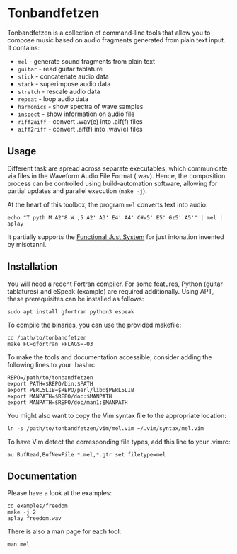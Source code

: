 # Tonbandfetzen

Tonbandfetzen is a collection of command-line tools that allow you to compose
music based on audio fragments generated from plain text input. It contains:

* `mel` - generate sound fragments from plain text
* `guitar` - read guitar tablature
* `stick` - concatenate audio data
* `stack` - superimpose audio data
* `stretch` - rescale audio data
* `repeat` - loop audio data
* `harmonics` - show spectra of wave samples
* `inspect` - show information on audio file
* `riff2aiff` - convert .wav(e) into .aif(f) files
* `aiff2riff` - convert .aif(f) into .wav(e) files

## Usage

Different task are spread across separate executables, which communicate via
files in the Waveform Audio File Format (.wav). Hence, the composition process
can be controlled using build-automation software, allowing for partial updates
and parallel execution (`make -j`).

At the heart of this toolbox, the program `mel` converts text into audio:

    echo "T pyth M A2'8 W ,5 A2' A3' E4' A4' C#v5' E5' Gz5' A5'" | mel | aplay

It partially supports the [Functional Just System](https://misotanni.github.io)
for just intonation invented by misotanni.

## Installation

You will need a recent Fortran compiler. For some features, Python (guitar
tablatures) and eSpeak (example) are required additionally. Using APT, these
prerequisites can be installed as follows:

    sudo apt install gfortran python3 espeak

To compile the binaries, you can use the provided makefile:

    cd /path/to/tonbandfetzen
    make FC=gfortran FFLAGS=-O3

To make the tools and documentation accessible, consider adding the following
lines to your .bashrc:

    REPO=/path/to/tonbandfetzen
    export PATH=$REPO/bin:$PATH
    export PERL5LIB=$REPO/perl/lib:$PERL5LIB
    export MANPATH=$REPO/doc:$MANPATH
    export MANPATH=$REPO/doc/man1:$MANPATH

You might also want to copy the Vim syntax file to the appropriate location:

    ln -s /path/to/tonbandfetzen/vim/mel.vim ~/.vim/syntax/mel.vim

To have Vim detect the corresponding file types, add this line to your .vimrc:

    au BufRead,BufNewFile *.mel,*.gtr set filetype=mel

## Documentation

Please have a look at the examples:

    cd examples/freedom
    make -j 2
    aplay freedom.wav

There is also a man page for each tool:

    man mel
